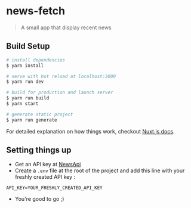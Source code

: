 # news-fetch

> A small app that display recent news

## Build Setup

``` bash
# install dependencies
$ yarn install

# serve with hot reload at localhost:3000
$ yarn run dev

# build for production and launch server
$ yarn run build
$ yarn start

# generate static project
$ yarn run generate
```

For detailed explanation on how things work, checkout [Nuxt.js docs](https://nuxtjs.org).

## Setting things up

* Get an API key at [NewsApi](https://newsapi.org)
* Create a `.env` file at the root of the project and add this line with your freshly created API key :
```
API_KEY=YOUR_FRESHLY_CREATED_API_KEY
```
* You're good to go ;)
